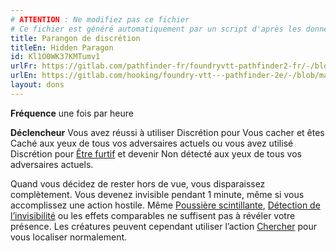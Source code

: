```yaml
---
# ATTENTION : Ne modifiez pas ce fichier
# Ce fichier est généré automatiquement par un script d'après les données du module Foundry VTT officiel et de sa traduction
title: Parangon de discrétion
titleEn: Hidden Paragon
id: Kl1O0WK37KMTumv1
urlFr: https://gitlab.com/pathfinder-fr/foundryvtt-pathfinder2-fr/-/blob/master/data/feats/Kl1O0WK37KMTumv1.htm
urlEn: https://gitlab.com/hooking/foundry-vtt---pathfinder-2e/-/blob/master/packs/data/feats.db/hidden-paragon.json
layout: dons
---
```

**Fréquence** une fois par heure

**Déclencheur** Vous avez réussi à utiliser Discrétion pour Vous cacher et êtes Caché aux yeux de tous vos adversaires actuels ou vous avez utilisé Discrétion pour [Être furtif](../actions/être-furtif.html) et devenir Non détecté aux yeux de tous vos adversaires actuels.

Quand vous décidez de rester hors de vue, vous disparaissez complètement. Vous devenez invisible pendant 1 minute, même si vous accomplissez une action hostile. Même [Poussière scintillante](../sorts/poussière-scintillante.html), [Détection de l’invisibilité](../sorts/détection-de-l-invisibilité.html) ou les effets comparables ne suffisent pas à révéler votre présence. Les créatures peuvent cependant utiliser l’action [Chercher](../actions/chercher.html) pour vous localiser normalement.
